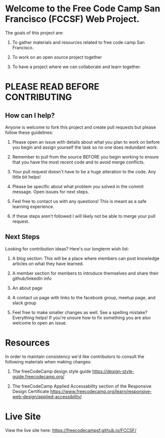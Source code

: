 # Welcome to the Free Code Camp San Francisco (FCCSF) Web Project.

The goals of this project are:

1. To gather materials and resources related to free code camp San Francisco.

2. To work on an open source project together

3. To have a project where we can collaborate and learn together.

# PLEASE READ BEFORE CONTRIBUTING

## How can I help?

Anyone is welcome to fork this project and create pull requests but please follow these guidelines:

1. Please open an issue with details about what you plan to work on before you begin and assign yourself the task so no one does redundant work.

2. Remember to pull from the source BEFORE you begin working to ensure that you have the most recent code and to avoid merge conflicts.

3. Your pull request doesn't have to be a huge alteration to the code. Any little bit helps!

4. Please be specific about what problem you solved in the commit message. Open issues for next steps. 

5. Feel free to contact us with any questions! This is meant as a safe learning experience. 

6. If these steps aren't followed I will likely not be able to merge your pull request. 

## Next Steps

Looking for contribution ideas? Here's our longterm wish list:

1. A blog section: This will be a place where members can post knowledge articles on what they have learned.

2. A member section for members to introduce themselves and share their github/linkedIn info

3. An about page

4. A contact us page with links to the facebook group, meetup page, and slack group

5. Feel free to make smaller changes as well. See a spelling mistake? Everything helps! If you're unsure how to fix something you are also
   welcome to open an issue.

# Resources

In order to maintain consistency we'd like contributors to consult the following materials when making changes:

1. The freeCodeCamp design style guide https://design-style-guide.freecodecamp.org/

2. The freeCodeCamp Applied Accessability section of the Responsive Design Certificate https://www.freecodecamp.org/learn/responsive-web-design/applied-accessibility/

# Live Site

View the live site here: https://freecodecampsf.github.io/FCCSF/
